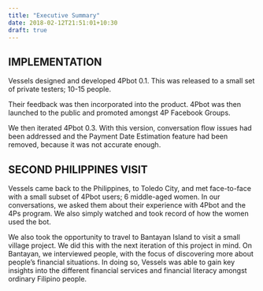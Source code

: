 ```yaml
---
title: "Executive Summary"
date: 2018-02-12T21:51:01+10:30
draft: true
---
```



## IMPLEMENTATION

Vessels designed and developed 4Pbot 0.1. This was released to a small set of private testers; 10-15 people.

Their feedback was then incorporated into the product. 4Pbot was then launched to the public and promoted amongst 4P Facebook Groups.

We then iterated 4Pbot 0.3. With this version, conversation flow issues had been addressed and the Payment Date Estimation feature had been removed, because it was not accurate enough.

## SECOND PHILIPPINES VISIT

Vessels came back to the Philippines, to Toledo City,  and met face-to-face with a small subset of 4Pbot users; 6 middle-aged women. In our conversations, we asked them about their experience with 4Pbot and the 4Ps program. We also simply watched and took record of how the women used the bot.

We also took the opportunity to travel to Bantayan Island to visit a small village project. We did this with the next iteration of this project in mind. On Bantayan, we interviewed people, with the focus of discovering more about people’s financial situations. In doing so, Vessels was able to gain key insights into the different financial services and financial literacy amongst ordinary Filipino people.
